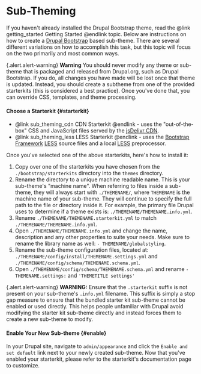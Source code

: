 <!-- @file Instructions on how to sub-theme the Drupal Bootstrap base theme. -->
<!-- @defgroup sub_theming -->
# Sub-Theming

If you haven't already installed the Drupal Bootstrap theme, read 
the @link getting_started Getting Started @endlink topic. Below 
are instructions on how to create a [Drupal Bootstrap] based sub-theme.
There are several different variations on how to accomplish this task, but this
topic will focus on the two primarily and most common ways.

{.alert.alert-warning} **Warning** You should never modify any theme or sub-theme that 
is packaged and released from Drupal.org, such as Drupal Bootstrap. If you 
do, all changes you have made will be lost once that theme is updated. Instead, 
you should create a subtheme from one of the provided starterkits (this is 
considered a best practice). Once you've done that, you can override CSS, 
templates, and theme processing.

#### Choose a Starterkit {#starterkit}

- @link sub_theming_cdn CDN Starterkit @endlink - uses the "out-of-the-box"
  CSS and JavaScript files served by the [jsDelivr CDN].
- @link sub_theming_less LESS Starterkit @endlink - uses the [Bootstrap Framework]
  [LESS] source files and a local [LESS] preprocessor.

Once you've selected one of the above starterkits, here's how to install it:

1. Copy over one of the starterkits you have chosen from the
   `./bootstrap/starterkits` directory into the `themes` directory.
2. Rename the directory to a unique machine readable name. This is your sub-theme's
   "machine name". When referring to files inside a sub-theme, they will always
   start with `./THEMENAME/`, where `THEMENAME` is the machine name of your
   sub-theme. They will continue to specify the full path to the file or
   directory inside it. For example, the primary file Drupal uses to determine
   if a theme exists is: `./THEMENAME/THEMENAME.info.yml`.
3. Rename `./THEMENAME/THEMENAME.starterkit.yml` to match
   `./THEMENAME/THEMENAME.info.yml`.
4. Open `./THEMENAME/THEMENAME.info.yml` and change the name, description and any
   other properties to suite your needs. Make sure to rename the library name as
   well:  `- THEMENAME/globalstyling`.
5. Rename the sub-theme configuration files, located at:
   `./THEMENAME/config/install/THEMENAME.settings.yml` and
   `./THEMENAME/config/schema/THEMENAME.schema.yml`.
6. Open `./THEMENAME/config/schema/THEMENAME.schema.yml` and rename
   `- THEMENAME.settings:` and `'THEMETITLE settings'`

{.alert.alert-warning} **WARNING:** Ensure that the `.starterkit` suffix is
not present on your sub-theme's `.info.yml` filename. This suffix is simply a stop
gap measure to ensure that the bundled starter kit sub-theme cannot be enabled
or used directly. This helps people unfamiliar with Drupal avoid modifying the
starter kit sub-theme directly and instead forces them to create a new sub-theme
to modify.

#### Enable Your New Sub-theme {#enable}
In your Drupal site, navigate to `admin/appearance` and click the `Enable and
set default` link next to your newly created sub-theme. Now that you've enabled
your starterkit, please refer to the starterkit's documentation page to customize.


[Drupal Bootstrap]: https://www.drupal.org/project/bootstrap
[Bootstrap Framework]: http://getbootstrap.com
[jsDelivr CDN]: http://www.jsdelivr.com
[LESS]: http://lesscss.org
